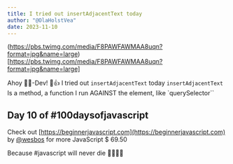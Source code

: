 ```yaml
---
title: I tried out insertAdjacentText today
author: "@OlaHolstVea"
date: 2023-11-10
---
```


(https://pbs.twimg.com/media/F8PAWFAWMAA8uqn?format=jpg&name=large)[https://pbs.twimg.com/media/F8PAWFAWMAA8uqn?format=jpg&name=large]

Ahoy 🏴‍☠️-Dev! 🥳👍
I tried out `insertAdjacentText` today
`insertAdjacentText` Is a method, a function I run AGAINST the element, like `querySelector``


## Day 10 of #100daysofjavascript

Check out [https://beginnerjavascript.com](https://beginnerjavascript.com) by
[@wesbos](https://twitter.com/wesbos)
 for more JavaScript
$ 69.50

Because #javascript will never die 💪🥳🏴‍☠️
